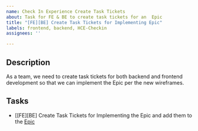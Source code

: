 ```yaml
---
name: Check In Experience Create Task Tickets
about: Task for FE & BE to create task tickets for an  Epic
title: "[FE][BE] Create Task Tickets for Implementing Epic"
labels: frontend, backend, HCE-Checkin
assignees: ''

---
```


## Description
As a team, we need to create task tickets for both backend and frontend development so that we can implement the Epic per the new wireframes.

## Tasks
- [[FE][BE] Create Task Tickets for Implementing the Epic and add them to the [Epic](https://github.com/department-of-veterans-affairs/va.gov-team/issues/72045)
